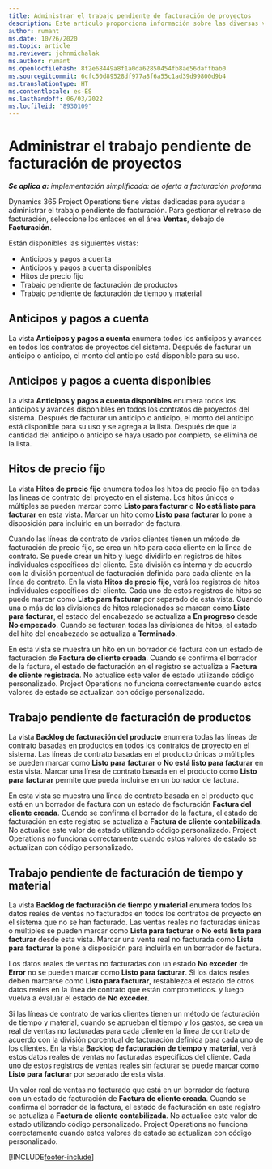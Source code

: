 ```yaml
---
title: Administrar el trabajo pendiente de facturación de proyectos
description: Este artículo proporciona información sobre las diversas vistas disponibles para usar al administrar la acumulación de facturación en los proyectos.
author: rumant
ms.date: 10/26/2020
ms.topic: article
ms.reviewer: johnmichalak
ms.author: rumant
ms.openlocfilehash: 8f2e68449a8f1a0da62850454fb8ae56daffbab0
ms.sourcegitcommit: 6cfc50d89528df977a8f6a55c1ad39d99800d9b4
ms.translationtype: HT
ms.contentlocale: es-ES
ms.lasthandoff: 06/03/2022
ms.locfileid: "8930109"
---
```

# <a name="manage-project-billing-backlog"></a>Administrar el trabajo pendiente de facturación de proyectos 

_**Se aplica a:** implementación simplificada: de oferta a facturación proforma_

Dynamics 365 Project Operations tiene vistas dedicadas para ayudar a administrar el trabajo pendiente de facturación. Para gestionar el retraso de facturación, seleccione los enlaces en el área **Ventas**, debajo de **Facturación**. 

Están disponibles las siguientes vistas:

- Anticipos y pagos a cuenta
- Anticipos y pagos a cuenta disponibles
- Hitos de precio fijo
- Trabajo pendiente de facturación de productos
- Trabajo pendiente de facturación de tiempo y material

## <a name="retainers-and-advances"></a>Anticipos y pagos a cuenta

La vista **Anticipos y pagos a cuenta** enumera todos los anticipos y avances en todos los contratos de proyectos del sistema. Después de facturar un anticipo o anticipo, el monto del anticipo está disponible para su uso.

## <a name="available-retainers-and-advances"></a>Anticipos y pagos a cuenta disponibles

La vista **Anticipos y pagos a cuenta disponibles** enumera todos los anticipos y avances disponibles en todos los contratos de proyectos del sistema. Después de facturar un anticipo o anticipo, el monto del anticipo está disponible para su uso y se agrega a la lista. Después de que la cantidad del anticipo o anticipo se haya usado por completo, se elimina de la lista.

## <a name="fixed-price-milestones"></a>Hitos de precio fijo

La vista **Hitos de precio fijo** enumera todos los hitos de precio fijo en todas las líneas de contrato del proyecto en el sistema. Los hitos únicos o múltiples se pueden marcar como **Listo para facturar** o **No está listo para facturar** en esta vista. Marcar un hito como **Listo para facturar** lo pone a disposición para incluirlo en un borrador de factura.

Cuando las líneas de contrato de varios clientes tienen un método de facturación de precio fijo, se crea un hito para cada cliente en la línea de contrato. Se puede crear un hito y luego dividirlo en registros de hitos individuales específicos del cliente. Esta división es interna y de acuerdo con la división porcentual de facturación definida para cada cliente en la línea de contrato. En la vista **Hitos de precio fijo**, verá los registros de hitos individuales específicos del cliente. Cada uno de estos registros de hitos se puede marcar como **Listo para facturar** por separado de esta vista. Cuando una o más de las divisiones de hitos relacionados se marcan como **Listo para facturar**, el estado del encabezado se actualiza a **En progreso** desde **No empezado**. Cuando se facturan todas las divisiones de hitos, el estado del hito del encabezado se actualiza a **Terminado**.

En esta vista se muestra un hito en un borrador de factura con un estado de facturación de **Factura de cliente creada**. Cuando se confirma el borrador de la factura, el estado de facturación en el registro se actualiza a **Factura de cliente registrada**. No actualice este valor de estado utilizando código personalizado. Project Operations no funciona correctamente cuando estos valores de estado se actualizan con código personalizado.

## <a name="product-billing-backlog"></a>Trabajo pendiente de facturación de productos

La vista **Backlog de facturación del producto** enumera todas las líneas de contrato basadas en productos en todos los contratos de proyecto en el sistema. Las líneas de contrato basadas en el producto únicas o múltiples se pueden marcar como **Listo para facturar** o **No está listo para facturar** en esta vista. Marcar una línea de contrato basada en el producto como **Listo para facturar** permite que pueda incluirse en un borrador de factura.

En esta vista se muestra una línea de contrato basada en el producto que está en un borrador de factura con un estado de facturación **Factura del cliente creada**. Cuando se confirma el borrador de la factura, el estado de facturación en este registro se actualiza a **Factura de cliente contabilizada**. No actualice este valor de estado utilizando código personalizado. Project Operations no funciona correctamente cuando estos valores de estado se actualizan con código personalizado.

## <a name="time-and-material-billing-backlog"></a>Trabajo pendiente de facturación de tiempo y material

La vista **Backlog de facturación de tiempo y material** enumera todos los datos reales de ventas no facturados en todos los contratos de proyecto en el sistema que no se han facturado. Las ventas reales no facturadas únicas o múltiples se pueden marcar como **Lista para facturar** o **No está lista para facturar** desde esta vista. Marcar una venta real no facturada como **Lista para facturar** la pone a disposición para incluirla en un borrador de factura.

Los datos reales de ventas no facturadas con un estado **No exceder** de **Error** no se pueden marcar como **Listo para facturar**. Si los datos reales deben marcarse como **Listo para facturar**, restablezca el estado de otros datos reales en la línea de contrato que están comprometidos. y luego vuelva a evaluar el estado de **No exceder**.

Si las líneas de contrato de varios clientes tienen un método de facturación de tiempo y material, cuando se aprueban el tiempo y los gastos, se crea un real de ventas no facturadas para cada cliente en la línea de contrato de acuerdo con la división porcentual de facturación definida para cada uno de los clientes. En la vista **Backlog de facturación de tiempo y material**, verá estos datos reales de ventas no facturadas específicos del cliente. Cada uno de estos registros de ventas reales sin facturar se puede marcar como **Listo para facturar** por separado de esta vista.

Un valor real de ventas no facturado que está en un borrador de factura con un estado de facturación de **Factura de cliente creada**. Cuando se confirma el borrador de la factura, el estado de facturación en este registro se actualiza a **Factura de cliente contabilizada**. No actualice este valor de estado utilizando código personalizado. Project Operations no funciona correctamente cuando estos valores de estado se actualizan con código personalizado.


[!INCLUDE[footer-include](../../includes/footer-banner.md)]
